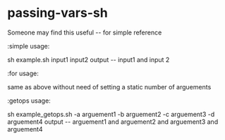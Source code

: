 # passing-vars-sh
Someone may find this useful -- for simple reference

:simple usage:

sh example.sh input1 input2
output -- input1 and input 2

:for usage:

same as above without need of setting a static number of arguements

:getops usage:

sh example_getops.sh -a arguement1 -b arguement2 -c arguement3 -d arguement4
output -- arguement1 and arguement2 and arguement3 and arguement4
